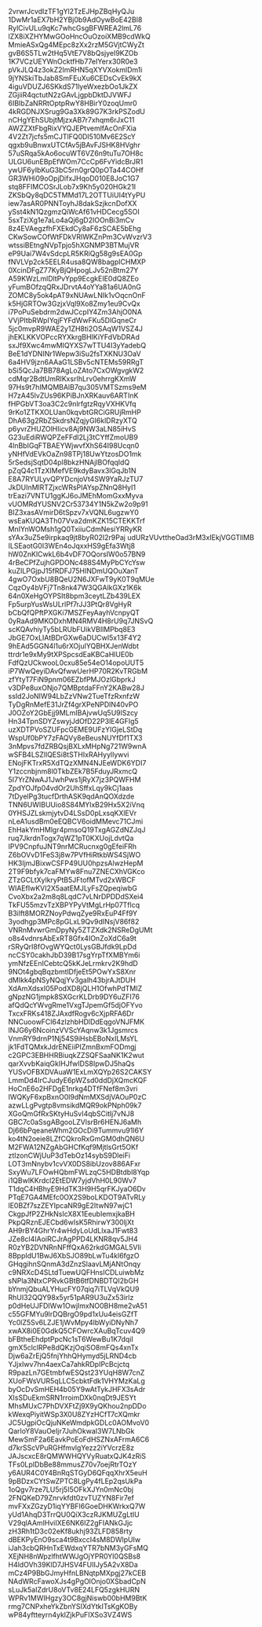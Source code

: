 2vrwrJcvdIzTF1gYl2TzEJHpZBqHyQJu
1DwMr1aEX7bH2YBj0b9AdOywBoE42Bl8
RylCivULu9qKc7whcGsgBFWREA2lmL76
lZX8iXZHYMwGOoHncOuOzoiXMB9cdWkQ
MmieASxQg4MEpc8zXx2rzM5GVjtCWyZt
gvB6S5TLw2tHq5VtE7V8bQsjyeI9KZOb
1K7VCzUEYWnOcktfHb77eIYerx30R0e3
pVkJLQ4z3okZ2ImRHN5qXYVXokmlDm1i
9jYNSkiTbJab8SmFEuXu6CEDsCvEk9kX
4iguVDUZJ6SKkdS71lyeWxezbOo1JkZX
ZGjiiR4qctutN2zGAvLjgpbDktDJVWFJ
6IBIbZaNRRtOptpRwY8HBirY0zoqUmr0
4kRGDNJXSrug9Ga3Xk89G7K3rkPSZodU
nCHgYEhSUbjtMjzxAB7r7xhqm6rJxC11
AWZZXtFbgRixVYQJEPtvemlfAcOnFXia
4V2Zt7jcfs5mCJTlFQ0DI510Mv6E2ScY
qgxb9uBnwxUTCfAv5jBAvFJSHK8HVghr
57uSRqa5kAo6ocuWT6VZ6n9tuTu7OH8c
ULGU6unEBpEfWOm7CcCp6FvYidcBrJR1
ywUF6yIbKuG3bC5rn0grQ0pOTa44COHf
GR3WHi09oOpjDifxJHqoD010E8JoC1G7
stq8FFIMCOSrJLob7x9Kh5y020HGk21I
ZKSbQy8qDC5TMMd17L2OTTUiUI4tYyPU
iew7asAR0PNNToyhJ8dakSzjkcnDofXX
ySst4kN1QzgmzQiWcAf61vHDCecg5SOI
5sxTziXg1e7aLo4aQj6gD2IOOnBi3mCv
8z4EVAegzfhFXEkdCy8aF6zSCAE5bEhg
CKwSowCOfWtFDkVRlWKZnPm3CvWvzrV3
wtssiBEtngNVpTpjo5hXGNMP3BTMujVR
eP9Uai7W4vSdcpLR5KRiQg58g9sEA0Gp
fNVLVp2ck5EELR4usa8QW8bagpICHMXP
0XcinDFgZ77KyBjQHpogLJv52nBtm27Y
A59KWzLmlDltPvYpp9EcgkEIE0dQ8ZEo
yFumBOfzqQRxJDrvtA4oYYa81a6UA0nG
ZOMC8y5ok4pAT9xNUAwLNIk1vOqcnOnF
k5HjGRTOw3GzjxVql9Xo8Zmy1eu9CvQx
i7PoPuSebdrm2dwJCcpIY4Zm3AhjO0NA
VVjPItbRWpIYqjFYFdWwFKu5DlGqneCr
5jc0mvpR9WAE2y1ZH8ti2OSAqW1VSZ4J
jhEKLKKVOPccRYXkrgBHIKiYFdVbDRAd
sxJf9Xwc4mwMIQYXS7wTTU4I3yYadebQ
BeE1dYDNINr1Wepw3iSu2fsTXKNU3OaV
6a4HV9jzn6AAaG1LSBv5cNTEMs59RRgT
bSi5QcJa7BB78AgLoZAto7CxOWgvgkW2
cdMqr2BdtUmRlKxsrIhLrv0ehrrgKXmW
97Hs9t7hIMQMBAlB7qu305VMTSzms9eM
H7zA45lvZUs96KPiBJnXRKauv6ARTInK
fHPGbVT3oa3C2c9nlrfgtzRqyVXHKVfq
9rKo1ZTKXOLUan0kqvbtGRCiGRUjRmHP
DhA63g2RbZSkdrsNZqjyGI6klDRzyXTQ
p6yvrZHUZOlHIicv8Aj9NW3aLN85iHvS
G23uEdiRWQPZeFFdI2Lj3tCYffZmoUB9
4lnBbIGqFTBAEYWjwvfXhS64I98Ucqn0
yNHfVdEVkOaZn98TPj18UwYtzosDO1mk
5rSedsjSqtD04pl8bkzHNAjIBOfqqIdQ
pZqQ4c1TzXIMefVE9kdyBavx3lGqJb1N
E8A7RYULyvQPYDcnjoVt4SW9YaRJzTU7
JkDUInMlRTZjxcWRsPIAYspZNnQ8HyI1
trEazi7VNTU1ggKJ6oJMEhMomGxxMyva
vUOMRdYUSNV2Cr53734Y1N5kZw2o9p91
BIZ3xasAVmirD6tSpzv7xVQNL6ugzwY0
wsEaKUQA3Th07Vva2dmKZK15CTEKKTrf
MnIYnWOMsh1gQ0TxiiuCdmNesiYRRyKR
sYAx3uZ5e9irpkaq9jt8byR02I2r9Paj
udURzVUvttheOad3rM3xIEkjVGGTllMB
ILSEaotG0I3WEn4oJqxxHS9gEfa3Wtj8
hW0ZnKlCwkL6b4vDF7OQorsIW0o57BN9
4rBeCPfZujhGPDONc488S4MyPbCYcYsw
kuZILPGjpJ15fRDFJ75HINDmUQOuXanT
4gwO7OxbU8BQeU2N6JXFwT9yK0T9qMUe
CqzOy4bVFj7Tn8nk47W3QGAlkGXz1K6k
64n0XeHgOYPSIt8bpm3ceytLZb439LEX
Fp5urpYusWsULrlPf7rJJ3PtQr8VgHyR
bCbQfQPftPXGKi7MSZFeyAayhVcnpyQT
0yRaAd9MKODxhMN4RMV4H8rU9q7JNSvQ
scKQAvhiyTy5bLRUbFUikVBIlMPbq8E3
JbGE7OxLIAtBDrGXw6aDUCwI5x13F4Y2
9hEAd5GGN4l1u6rXOjuIYQBHXJenWdbt
ttrdr1e9xMy9tXPSpcsdEaKBCaHlUE0b
FdfQzUCkwooL0cxu85e54eO14opoUUT5
iP7WwQeyiDAvQfwwUerHP70R2KvTRGbM
zfYtyT7FiN9pnm06EZbfPMJOzlGbprkJ
v3DPe8uxONjo7QMBptdaFFnY2KABw28J
ssId2JoNIW94LbZzVNw2TueTfzRxnfzW
TyDgRnMefE31JrZf4grXPeNPDlN40vPO
J0OZoY2GbEjj9MLmIBAjvwUq5U9lSzcy
Hn34TpnSDYZswyjJdOfD22P3lE4GFIg5
uzXDTPVoSZUFpcGEME9UFzYIGjeLStDq
WspUf0bPY7zFAQVy8eBeusNUYfDf1TX3
3nMpvs7fdZRBQsjBXLxMHpNg721W9wnA
wSFB4LSZllQESi8tSTHIxRAHyyllywvi
ENojFKTrxR5XdTQzXMN4NJEeWDK6YDI7
Y1zccnbjnm8l0TkbZEk7B5FduyJRxmcQ
5I7YrZNwAJ1JwhPws1jRyX7jz3PQWFHM
ZpdYOJfp04vdOr2UhSffxLqy9kCj1aas
7tDyelPg3tucfDrthASK9qdAnQOXdzde
TNN6UWIBUUio8S84MYlxB29Hx5X2iVnq
0YHSJZLskmjytvD4LSsD0pLxsqKXlEVr
nLeA1usdBm0eEQBCV6oidMMevc71CJmi
EhHakYmHMlgr4pmsoQ19TxgAGZdNZJqJ
ruq7JkrdnTogx7qWZ1pT0KXUojLdvtQa
IPV9CnpfuJNT9nrMCRucnxg0gEfeiFRh
Z6bOVvD1FeS3j8w7PVfHiRtkbWS4SjWO
HK3IjmJBixwCSFP49UU0hpzsAlwzHepM
2T9F9bfyk7caFMYw8Fnu7ZNECXhVGKco
ZTzGCLtXylkryPtB5JFtofMTvd2xWBCF
WlAEfIwKVI2X5aatEMJLyFsZQpeqiwbG
CvoXbx2a2m8q8LqdC7vLNrDPDDdSXei4
TkFU55mzvTzXBPYPyVtMgLrHp07Tflcq
B3ilft8MORZNoyPdwqZye9RxEuP4Ff9Y
3yodhgp3MPc8pGLxL9Qv9dINsjV86f82
VNRnMvwrGmDpyNy5ZTZXdk2NSReDgUMt
o8s4vdnrsAbExRT8Gfx4IOnZoXdC6a9t
rSRyQrI8fOvgWYQct0LysGBJfdk9LpDd
ncCSY0cakhJbD39B17sgYrpTfXMBYm6i
ymNfzEEnICebtcQ5kKJeLrmkrv2K9hdD
9NOt4gbqBqzbmtlDfjeEt5POwYxS8Xnr
dMIkk4pNSyNQqjYv3galh43bjrAJtDUH
XdAmXdsxI05PodXD8jQLH1OfwhPdTMIZ
gNpzNG1jmpk8SXGcrKLDrb9DY6uZFI76
afQdQcYWvgRme1VxgTJpemGf5djOFYvo
TxcxFRKs418ZJAxdfRogv6cXjpRFA6Dr
NNCuoowFCl64zIzhbHDlDdEqgoVNJFMK
lNJG6y6NcoinzVVScYAqnw3k1Jgsmrcs
VnmRY9drnP1Nj54S9iHsbEBoNxILMsYL
jk1FdTQMxkJdrENEiiPIZmnBxmFODmgj
c2GPC3EBHHRBiuqkZZSQFSaaNK1K2wut
qarXvvbKaiqGkIHJfwIDS8IpwDJ5haQs
YUSvOFBXDVAuaW1ExLmXQYp26S2CAKSY
LmmDd4IrCJudyE6pWZsd0ddDjXQmcKQF
HoCnE6o2HFDgE1nrkg4DTfFNef8m3vri
IWQKyF6xpBxnO0l9dNmMXSdjVAOuP0zC
azwLLgPvgtp8vmsikdMQR9okPNph09k7
XGoQmGfRxSKtyHuSvI4qbSCitlj7vNJ8
GBC7c0aSsgABgooLZVlsrBr6HENJ6aMh
Dj66bPqeaneWhm2GOcDi9Tummvu91I6Y
ko4tN2oeie8LZfCQkroRxGmGM0dhQN6U
M2FWA12NZgAbGHCfKqf9MjtlsGrt5OKf
ztIzonCWjUuP3dTebOz14sybS9DleiFi
LOT3mNnybv1cvVX0DS8ibUzov886AFxr
SxyWu7LFOwHQbmFWLzqC5HDBtdbl8Yqp
i1QBwlKKrdcl2EtEDW7yjdVhH0L90Wv7
T1dqC4HBhyE9HdTK3H9H5qrFKJyaO6Dv
PTqE7GA4MEfc0OX2S9boLKDOT9ATvRLy
lE0BZf7szZEYIpcaNR9gE2ItwN97wjC1
CkgpJfP2ZHkNsIcX8X1EeubIemxjkaBH
PkpQRznEJECbd6wIsK5RhirwY300ljXt
AH9rBY4GhrYr4wHdyLoUdLlxaJ1Fwt83
JZe8cl4IAoiRCJrAgPPD4LKNR8qv5JH4
R0zYB2DVNRnNFffQxA62rkdGMGAL5VIi
8BppIdU1BwJ6XbSJO89bLwTu4kl6fgzO
GHqgihnSQnmA3dZnzSlaavLMjANtOnqy
c9NRXcD4SLtdTuewUQFHnsICDLuiwbMz
sNPla3NtxCPRvkGBtB6tfDNBDTQI2bGH
bYnmjQbuALYHucFY07qiq7iTLVqVkQU9
RhUI32QQY98x5yr51pAR9U3uZx53irlz
p0dHeUJFDIWw1OwjImxNO0BH8me2vA51
c55GFMYu9lrDQBrgO9pd1xUu4eisGZfT
Yc0lZ5Sv6LZJE1jWvMpy4lbWyiDNyNh7
xwAX8i0E0GdkQ5CFOwrcXAuBqTcuv4Q9
bFBtheEhdptPpcNc1sT6WewBu1K7dqiI
gmX5clclRPe8dQKzjOqiSO8mFQs4xnTx
Djw6aZrEjQ5fnjYhhQHymyd5jLRND4cb
YJjxIwv7hn4aexCa7ahkRDpIPcBcjctq
R9pazLn7GEtmbfwESQst23YUqH8W7cnZ
XUoFWsVUR5qLLC5cbktFdk1VHYMzKaLg
byOcDvSmHEH4b05Y9wAtTykJHFX3sAdr
XIsSDuEkmSRN1rroimDXk0nqDt9JESYt
MhsMUxC7PhDVXFtZj9X9yQKhou2npDDo
kWexqPiyitWSp3X0U8ZYzHCfT7cXQmkr
JC5UgpiOcQjuNKeWmdpkGDLc0AOMvoV0
QarloY8VauOeIjr7JuhOkwaI3W7LNbGk
MewSmF2a6EavkPoEoFdHSZNxAFrmA6C6
d7krSScVPuRGHfmvlgYezz2iYVcrzE8z
JAJscxcE8rQMWWHQYVyRuatxQJK4zRiS
TFs0LpIDbBe88mmusZ70v7oejRtrTOzY
y6AUR4C0Y4BnRqSTGyD6QFqqXhrX5euH
9pBDzxCYtSwZPTC8LgPy4fLEp2qsUkPa
1oQgv7rze7LU5rj5I5OFkXJYn0mNc0bj
2FNQKeD79Znrvkfdt0zvTUZYN8Fir7ef
mvFXxZGzyD1iqYYBFl6GoeDHKWrkxQ7W
yUd1AhqD3TrrQU0QiX3czRJKMUZgLtIU
V29qlAAmlHviIXE6NK6lZ2gFIANkGJjc
zH3Rh1tD3c02eKf8ukhj93ZLFD858rty
dBEKPyEnO9sca4t9BxccI4sM8DWlpUIw
iJah3cbQRHnTxEWdxqYTR7bNM3yGFsMQ
XEjNH8nWpzlfhtWWJgOjYPR0YI0QSBs8
H4ldOVh39KlD7JHSV4FUIIJy5A2vX8Da
mCz4P9BbGJmyHfnLBNqtpMXpgj27kCEB
NAdWRcFawoXJs4gPgOlOnjo0XSbadCpN
sLuJk5aIZdrU8oVTv8E24LFQ5zgkHURN
WPRv1MWIHgzy3OC8gjNiswb00bHM9BtK
rmg7CNPxheYkZbnYSIXdYtkITsKgKOBy
wP84yftteyrn4yklZjkPuFIXSo3VZ4WS
